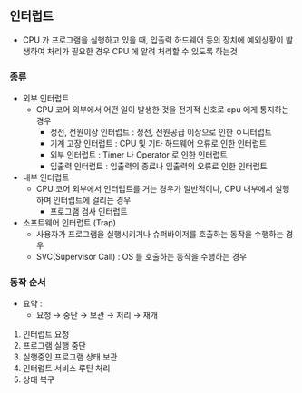 ## 인터럽트
- CPU 가 프로그램을 실행하고 있을 때, 입출력 하드웨어 등의 장치에 예외상황이 발생하여 처리가 필요한 경우 CPU 에 알려 처리할 수 있도록 하는것

### 종류
- 외부 인터럽트
  - CPU 코어 외부에서 어떤 일이 발생한 것을 전기적 신호로 cpu 에게 통지하는 경우
    - 정전, 전원이상 인터럽트 : 정전, 전원공급 이상으로 인한 ㅇ니터럽트
    - 기계 고장 인터럽트 : CPU 및 기타 하드웨어 오류로 인한 인터럽트
    - 외부 인터럽트 : Timer 나 Operator 로 인한 인터럽트
    - 입출력 인터럽트 : 입출력의 종료나 입출력의 오류로 인한 인터럽트
- 내부 인터럽트
  - CPU 코어 외부에서 인터럽트를 거는 경우가 일반적이나, CPU 내부에서 실행하며 인터럽트에 걸리는 경우
    - 프로그램 검사 인터럽트
- 소프트웨어 인터럽트 (Trap)
  - 사용자가 프로그램을 실행시키거나 슈퍼바이저를 호출하는 동작을 수행하는 경우
  - SVC(Supervisor Call) : OS 를 호출하는 동작을 수행하는 경우

### 동작 순서
- 요약 :
  - 요청 → 중단 → 보관 → 처리 → 재개
1. 인터럽트 요청
2. 프로그램 실행 중단
3. 실행중인 프로그램 상태 보관
4. 인터럽트 서비스 루틴 처리
5. 상태 복구